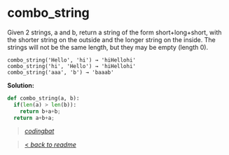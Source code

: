 # combo_string

Given 2 strings, a and b, return a string of the form short+long+short, with the shorter string on the outside and the longer string on the inside. The strings will not be the same length, but they may be empty (length 0).

```
combo_string('Hello', 'hi') → 'hiHellohi'
combo_string('hi', 'Hello') → 'hiHellohi'
combo_string('aaa', 'b') → 'baaab'
```

**Solution:**

```python
def combo_string(a, b):
  if(len(a) > len(b)):
    return b+a+b;
  return a+b+a;
```

> _[codingbat](https://codingbat.com/prob/p194053)_

> [< _back to readme_](FINDREPLACEREADME)